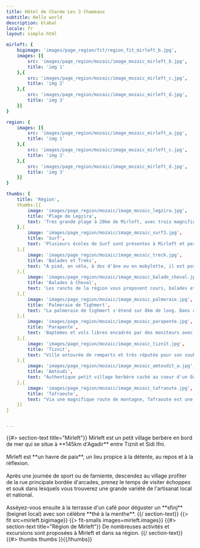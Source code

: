```yaml
---
title: Hôtel de Charme Les 3 Chameaux
subtitle: Hello world
description: blabal
locale: fr
layout: simple.html

mirleft: {
    bigimage: 'images/page_region/fit/region_fit_mirleft_b.jpg',
    images: [{
        src: 'images/page_region/mozaic/image_mozaic_mirleft_b.jpg',
        title: 'img 1'
    },{
        src: 'images/page_region/mozaic/image_mozaic_mirleft_c.jpg',
        title: 'img 2'
    },{
        src: 'images/page_region/mozaic/image_mozaic_mirleft_d.jpg',
        title: 'img 3'
    }]
}

region: {
    images: [{
        src: 'images/page_region/mozaic/image_mozaic_mirleft_a.jpg',
        title: 'img 1'
    },{
        src: 'images/page_region/mozaic/image_mozaic_mirleft_c.jpg',
        title: 'img 2'
    },{
        src: 'images/page_region/mozaic/image_mozaic_mirleft_d.jpg',
        title: 'img 3'
    }]
}

thumbs: {
    title: 'Région',
    thumbs:[{
        image: 'images/page_region/mozaic/image_mozaic_legzira.jpg',
        title: 'Plage de Legzira',
        text: 'Très grande plage à 20km de Mirleft, avec trois magnifiques arches naturelles taillées dans les falaises sous lesquelles il est possible de se promener à marée basse.'
    },{
        image: 'images/page_region/mozaic/image_mozaic_surf3.jpg',
        title: 'Surf',
        text: 'Plusieurs écoles de Surf sont présentes à Mirleft et permettent de découvrir les très belles plages des alentours et les meilleurs spots de Surf ou Bodyboard.'
    },{
        image: 'images/page_region/mozaic/image_mozaic_treck.jpg',
        title: 'Balades et Treks',
        text: "A pied, en vélo, à dos d'âne ou en mobylette, il est possible de découvrir l'arrière-pays à votre rythme et d'aller à la rencontre des habitants."
    },{
        image: 'images/page_region/mozaic/image_mozaic_balade_cheval.jpg',
        title: 'Balades à Cheval',
        text: 'Les ranchs de la région vous proposent cours, balades et randonnées entre mer, montagne et désert.'
    },{
        image: 'images/page_region/mozaic/image_mozaic_palmeraie.jpg',
        title: 'Palmeraie de Tighmert',
        text: "La palmeraie de tighmert s'étend sur 8km de long. Dans ce très joli Oasis, Abdou vous accueillera dans son musée de la mémoire Nomade et Berbère et vous fera découvrir les objets de la vie nomade et les merveilles de sa région, authentiques et preservés."
    },{
        image: 'images/page_region/mozaic/image_mozaic_parapente.jpg',
        title: 'Parapente',
        text: 'Baptèmes et vols libres encadrés par des moniteurs avec une vue au décollage unique face à la mer.'
    },{
        image: 'images/page_region/mozaic/image_mozaic_tiznit.jpg',
        title: 'Tiznit',
        text: "Ville entourée de remparts et très réputée pour son souk de bijoux dans lequel vous découvrirez l'étendue du savoir faire local pour le travail de l'Argent."
    },{
        image: 'images/page_region/mozaic/image_mozaic_amtoudit_a.jpg',
        title: 'Amtoudi',
        text: "Authentique petit village berbère caché au coeur d'un Oasis. Vous pourrez y découvrir plusieurs Agadirs et un panorama à couper le souffle. Déambuler dans l'oasis sauvage et même vous baigner dans les eaux naturelles des canyons."
    },{
        image: 'images/page_region/mozaic/image_mozaic_tafraoute.jpg',
        title: 'Tafraoute',
        text: "Via une magnifique route de montagne, Tafraoute est une petite ville bâtie sur des roches rouges et ocres. La route jusqu'à Tafraoute est très belle : certains cols, jusqu'à 1100m d'altitude, vous permetront d'admirer un panorama magnifique sur les montagnes environnantes."
    }]
}


---
```


<a name="mirleft" class="anchor-offset"/>
{{#> section-text title="Mirleft"}}
Mirleft est un petit village berbère en bord de mer qui se situe à **145km d'Agadir** entre Tiznit et Sidi Ifni.
<br><br>
Mirleft est **un havre de paix**, un lieu propice à la détente, au repos et à la réflexion.
<br><br>
Après une journée de sport ou de farniente, descendez au village profiter de la rue principale bordée d'arcades, prenez le temps de visiter échoppes et souk dans lesquels vous trouverez une grande variété de l'artisanat local et national.
<br><br>
Asséyez-vous ensuite à la terrasse d'un café pour déguster un **sfinj** (beignet local) avec son célèbre **thé à la menthe**.
{{/ section-text}}
{{> fit src=mirleft.bigimage}}
{{> fit-smalls images=mirleft.images}}



<a name="region" class="anchor-offset"/>
{{#> section-text title="Région de Mirleft"}}
De nombreuses activités et excursions sont proposées à Mirleft et dans sa région.
{{/ section-text}}
{{#> thumbs thumbs }}{{/thumbs}}
